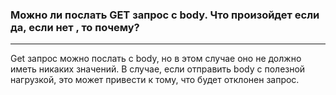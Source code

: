 ### Можно ли послать GET запрос с body. Что произойдет если да, если нет , то почему?
______

Get запрос можно послать с body, но в этом случае оно не должно иметь никаких значений.
В случае, если отправить body с полезной нагрузкой, это может привести к тому, что будет отклонен запрос.